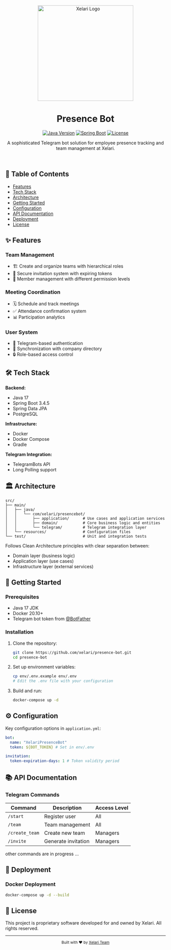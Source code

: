 
<br>
<br>
<div align="center">
  <img src="https://xelari.com/logo_xelari.svg" width="300" alt="Xelari Logo">

  <h1>Presence Bot</h1>

[![Java Version](https://img.shields.io/badge/Java-17-blue.svg)](https://openjdk.org/projects/jdk/17/)
[![Spring Boot](https://img.shields.io/badge/Spring%20Boot-3.4.5-brightgreen.svg)](https://spring.io/projects/spring-boot)
[![License](https://img.shields.io/badge/License-Proprietary-blue.svg)](#license)

  <p>A sophisticated Telegram bot solution for employee presence tracking and team management at Xelari.</p>
</div>
<br>


## 📌 Table of Contents

- [Features](#-features)
- [Tech Stack](#-tech-stack)
- [Architecture](#-architecture)
- [Getting Started](#-getting-started)
- [Configuration](#-configuration)
- [API Documentation](#-api-documentation)
- [Deployment](#-deployment)
- [License](#-license)

## ✨ Features

### Team Management
- 🏗️ Create and organize teams with hierarchical roles
- 🔑 Secure invitation system with expiring tokens
- 👥 Member management with different permission levels

### Meeting Coordination
- 🗓️ Schedule and track meetings
- ✅ Attendance confirmation system
- 📊 Participation analytics

### User System
- 👤 Telegram-based authentication
- 🔄 Synchronization with company directory
- 🔒 Role-based access control

## 🛠 Tech Stack

**Backend:**
- Java 17
- Spring Boot 3.4.5
- Spring Data JPA
- PostgreSQL

**Infrastructure:**
- Docker
- Docker Compose
- Gradle

**Telegram Integration:**
- TelegramBots API
- Long Polling support

## 🏛 Architecture

```
src/
├── main/
│   ├── java/
│   │   └── com/xelari/presencebot/
│   │       ├── application/      # Use cases and application services
│   │       ├── domain/           # Core business logic and entities
│   │       └── telegram/         # Telegram integration layer
│   └── resources/                # Configuration files
└── test/                         # Unit and integration tests
```

Follows Clean Architecture principles with clear separation between:
- Domain layer (business logic)
- Application layer (use cases)
- Infrastructure layer (external services)

## 🚀 Getting Started

### Prerequisites
- Java 17 JDK
- Docker 20.10+
- Telegram bot token from [@BotFather](https://t.me/BotFather)

### Installation
1. Clone the repository:
   ```bash
   git clone https://github.com/xelari/presence-bot.git
   cd presence-bot
   ```

2. Set up environment variables:
   ```bash
   cp env/.env.example env/.env
   # Edit the .env file with your configuration
   ```

3. Build and run:
   ```bash
   docker-compose up -d
   ```

## ⚙️ Configuration

Key configuration options in `application.yml`:

```yaml
bot:
  name: "XelariPresenceBot"
  token: ${BOT_TOKEN} # Set in env/.env

invitation:
  token-expiration-days: 1 # Token validity period
```

## 📚 API Documentation

### Telegram Commands
| Command | Description | Access Level |
|---------|-------------|--------------|
| `/start` | Register user | All |
| `/team` | Team management | All |
| `/create_team` | Create new team | Managers |
| `/invite` | Generate invitation | Managers |
other commands are in progress ...

## 🚀 Deployment

### Docker Deployment
```bash
docker-compose up -d --build
```



## 📜 License

This project is proprietary software developed for and owned by Xelari. All rights reserved.

---

<div align="center">
  <sub>Built with ❤︎ by <a href="https://xelari.com">Xelari Team</a></sub>
</div>